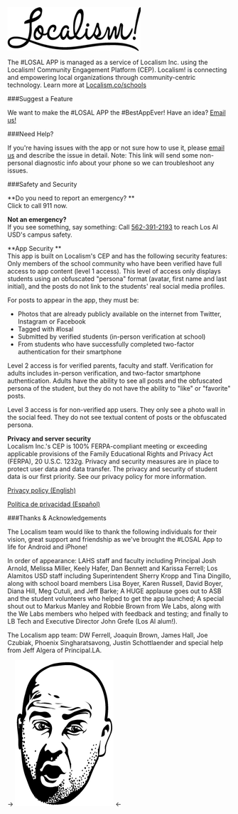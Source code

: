 ![Localism logo](localism-blk-smaller.png)

The #LOSAL APP is managed as a service of Localism Inc. using the Localism! Community Engagement Platform (CEP).  Localism! is connecting and empowering local organizations through community-centric technology. 
Learn more at [Localism.co/schools](http://localism.co/schools)

###Suggest a Feature

We want to make the #LOSAL APP the #BestAppEver!  Have an idea?  [Email us!](mailto://losalappideas@localism.zendesk.com)

###Need Help?

If you're having issues with the app or not sure how to use it, please [email us](mailto://losalappideas@localism.zendesk.com) and describe the issue in detail.  Note: This link will send some non-personal diagnostic info about your phone so we can troubleshoot any issues.

###Safety and Security

**Do you need to report an emergency? **  
Click to call 911 now.  

**Not an emergency?**  
If you see something, say something:
Call [562-391-2193](tel://5623912193) to reach Los Al USD's campus safety. 

**App Security **  
This app is built on Localism's CEP and has the following security features:
Only members of the school community who have been verified have full access to app content (level 1 access).  This level of access only displays students using an obfuscated "persona" format (avatar, first name and last initial), and the posts do not link to the students' real social media profiles.  

For posts to appear in the app, they must be:

* Photos that are already publicly available on the internet from Twitter, Instagram or Facebook
* Tagged with #losal
* Submitted by verified students (in-person verification at school) 
* From students who have successfully completed two-factor authentication for their smartphone

Level 2 access is for verified parents, faculty and staff.  Verification for adults includes in-person verification, and two-factor smartphone authentication.  Adults have the ability to see all posts and the obfuscated persona of the student, but they do not have the ability to "like" or "favorite" posts. 

Level 3 access is for non-verified app users. They only see a photo wall in the social feed. They do not see textual content of posts or the obfuscated persona.

**Privacy and server security**  
Localism Inc.'s CEP is 100% FERPA-compliant meeting or exceeding applicable provisions of the Family Educational Rights and Privacy Act (FERPA), 20 U.S.C. 1232g. Privacy and security measures are in place to protect user data and data transfer. The privacy and security of student data is our first priority. 
See our privacy policy for more information.

[Privacy policy (English)](http://localism.co/losalapp/privacy/english/)

[Política de privacidad (Español)](http://localism.co/losalapp/privacy/espanol/)

###Thanks & Acknowledgements

The Localism team would like to thank the following individuals for their vision, great support and friendship as we've brought the #LOSAL App to life for Android and iPhone!

In order of appearance: LAHS staff and faculty including Principal Josh Arnold, Melissa Miller, Keely Hafer, Dan Bennett and Karissa Ferrell; Los Alamitos USD staff including Superintendent Sherry Kropp and Tina Dingillo, along with school board members Lisa Boyer, Karen Russell, David Boyer, Diana Hill, Meg Cutuli, and Jeff Barke; A HUGE applause goes out to ASB and the student volunteers who helped to get the app launched; A special shout out to Markus Manley and Robbie Brown from We Labs, along with the We Labs members who helped with feedback and testing; and finally to LB Tech and Executive Director John Grefe (Los Al alum!).

The Localism app team: DW Ferrell, Joaquin Brown, James Hall, Joe Czubiak, Phoenix Singharatsavong, Justin Schottlaender and special help from Jeff Algera of Principal.LA.

-> ![Localism logo](dr-arnold-wht2.png) <-